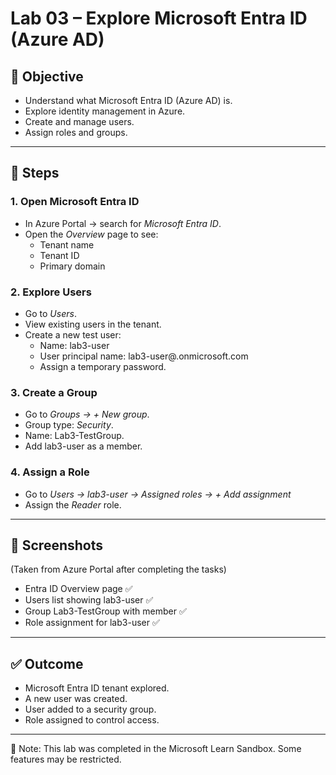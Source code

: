 # Lab 03 – Explore Microsoft Entra ID (Azure AD)

## 🎯 Objective
- Understand what Microsoft Entra ID (Azure AD) is.  
- Explore identity management in Azure.  
- Create and manage users.  
- Assign roles and groups.  

---

## 📝 Steps

### 1. Open Microsoft Entra ID
- In Azure Portal → search for *Microsoft Entra ID*.  
- Open the *Overview* page to see:  
  - Tenant name  
  - Tenant ID  
  - Primary domain  

### 2. Explore Users
- Go to *Users*.  
- View existing users in the tenant.  
- Create a new test user:  
  - Name: lab3-user  
  - User principal name: lab3-user@<tenantname>.onmicrosoft.com  
  - Assign a temporary password.  

### 3. Create a Group
- Go to *Groups → + New group*.  
- Group type: *Security*.  
- Name: Lab3-TestGroup.  
- Add lab3-user as a member.  

### 4. Assign a Role
- Go to *Users → lab3-user → Assigned roles → + Add assignment*  
- Assign the *Reader* role.  

---

## 📸 Screenshots
(Taken from Azure Portal after completing the tasks)  

- Entra ID Overview page ✅  
- Users list showing lab3-user ✅  
- Group Lab3-TestGroup with member ✅  
- Role assignment for lab3-user ✅  

---

## ✅ Outcome
- Microsoft Entra ID tenant explored.  
- A new user was created.  
- User added to a security group.  
- Role assigned to control access.  

---

📌 Note: This lab was completed in the Microsoft Learn Sandbox. Some features may be restricted.
